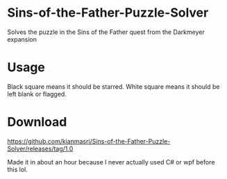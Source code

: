 # Sins-of-the-Father-Puzzle-Solver
Solves the puzzle in the Sins of the Father quest from the Darkmeyer expansion

# Usage
Black square means it should be starred.
White square means it should be left blank or flagged.

# Download
https://github.com/kianmasri/Sins-of-the-Father-Puzzle-Solver/releases/tag/1.0

Made it in about an hour because I never actually used C# or wpf before this lol.
